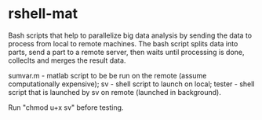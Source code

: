 # rshell-mat  
Bash scripts that help to parallelize big data analysis by sending the data to process from local to remote machines. The bash script splits data into parts, send a part to a remote server, then waits until processing is done, colleclts and merges the result data.   

sumvar.m - matlab script to be be run on the remote (assume computationally expensive);
sv - shell script to launch on local;
tester - shell script that is launched by sv on remote (launched in background).  

Run "chmod u+x sv" before testing.

